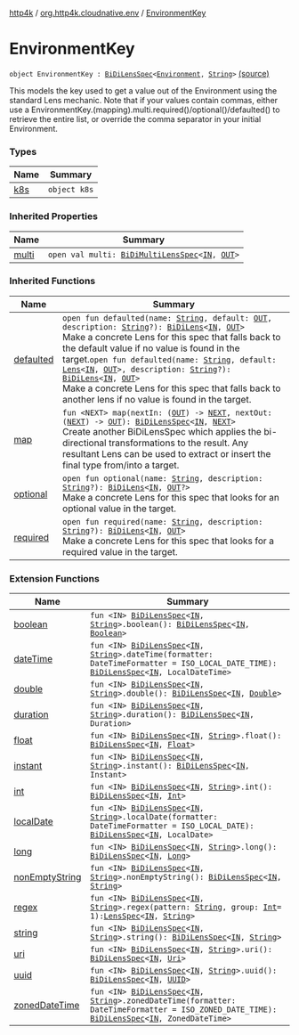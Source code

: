 [http4k](../../index.md) / [org.http4k.cloudnative.env](../index.md) / [EnvironmentKey](./index.md)

# EnvironmentKey

`object EnvironmentKey : `[`BiDiLensSpec`](../../org.http4k.lens/-bi-di-lens-spec/index.md)`<`[`Environment`](../-environment/index.md)`, `[`String`](https://kotlinlang.org/api/latest/jvm/stdlib/kotlin/-string/index.html)`>` [(source)](https://github.com/http4k/http4k/blob/master/http4k-cloudnative/src/main/kotlin/org/http4k/cloudnative/env/Environment.kt#L85)

This models the key used to get a value out of the  Environment using the standard Lens mechanic. Note that if your values contain commas, either use a
EnvironmentKey.(mapping).multi.required()/optional()/defaulted() to retrieve the entire list, or override the comma separator in your initial Environment.

### Types

| Name | Summary |
|---|---|
| [k8s](k8s/index.md) | `object k8s` |

### Inherited Properties

| Name | Summary |
|---|---|
| [multi](../../org.http4k.lens/-bi-di-lens-spec/multi.md) | `open val multi: `[`BiDiMultiLensSpec`](../../org.http4k.lens/-bi-di-multi-lens-spec/index.md)`<`[`IN`](../../org.http4k.lens/-bi-di-lens-spec/index.md#IN)`, `[`OUT`](../../org.http4k.lens/-bi-di-lens-spec/index.md#OUT)`>` |

### Inherited Functions

| Name | Summary |
|---|---|
| [defaulted](../../org.http4k.lens/-bi-di-lens-spec/defaulted.md) | `open fun defaulted(name: `[`String`](https://kotlinlang.org/api/latest/jvm/stdlib/kotlin/-string/index.html)`, default: `[`OUT`](../../org.http4k.lens/-bi-di-lens-spec/index.md#OUT)`, description: `[`String`](https://kotlinlang.org/api/latest/jvm/stdlib/kotlin/-string/index.html)`?): `[`BiDiLens`](../../org.http4k.lens/-bi-di-lens/index.md)`<`[`IN`](../../org.http4k.lens/-bi-di-lens-spec/index.md#IN)`, `[`OUT`](../../org.http4k.lens/-bi-di-lens-spec/index.md#OUT)`>`<br>Make a concrete Lens for this spec that falls back to the default value if no value is found in the target.`open fun defaulted(name: `[`String`](https://kotlinlang.org/api/latest/jvm/stdlib/kotlin/-string/index.html)`, default: `[`Lens`](../../org.http4k.lens/-lens/index.md)`<`[`IN`](../../org.http4k.lens/-bi-di-lens-spec/index.md#IN)`, `[`OUT`](../../org.http4k.lens/-bi-di-lens-spec/index.md#OUT)`>, description: `[`String`](https://kotlinlang.org/api/latest/jvm/stdlib/kotlin/-string/index.html)`?): `[`BiDiLens`](../../org.http4k.lens/-bi-di-lens/index.md)`<`[`IN`](../../org.http4k.lens/-bi-di-lens-spec/index.md#IN)`, `[`OUT`](../../org.http4k.lens/-bi-di-lens-spec/index.md#OUT)`>`<br>Make a concrete Lens for this spec that falls back to another lens if no value is found in the target. |
| [map](../../org.http4k.lens/-bi-di-lens-spec/map.md) | `fun <NEXT> map(nextIn: (`[`OUT`](../../org.http4k.lens/-bi-di-lens-spec/index.md#OUT)`) -> `[`NEXT`](../../org.http4k.lens/-bi-di-lens-spec/map.md#NEXT)`, nextOut: (`[`NEXT`](../../org.http4k.lens/-bi-di-lens-spec/map.md#NEXT)`) -> `[`OUT`](../../org.http4k.lens/-bi-di-lens-spec/index.md#OUT)`): `[`BiDiLensSpec`](../../org.http4k.lens/-bi-di-lens-spec/index.md)`<`[`IN`](../../org.http4k.lens/-bi-di-lens-spec/index.md#IN)`, `[`NEXT`](../../org.http4k.lens/-bi-di-lens-spec/map.md#NEXT)`>`<br>Create another BiDiLensSpec which applies the bi-directional transformations to the result. Any resultant Lens can be used to extract or insert the final type from/into a target. |
| [optional](../../org.http4k.lens/-bi-di-lens-spec/optional.md) | `open fun optional(name: `[`String`](https://kotlinlang.org/api/latest/jvm/stdlib/kotlin/-string/index.html)`, description: `[`String`](https://kotlinlang.org/api/latest/jvm/stdlib/kotlin/-string/index.html)`?): `[`BiDiLens`](../../org.http4k.lens/-bi-di-lens/index.md)`<`[`IN`](../../org.http4k.lens/-bi-di-lens-spec/index.md#IN)`, `[`OUT`](../../org.http4k.lens/-bi-di-lens-spec/index.md#OUT)`?>`<br>Make a concrete Lens for this spec that looks for an optional value in the target. |
| [required](../../org.http4k.lens/-bi-di-lens-spec/required.md) | `open fun required(name: `[`String`](https://kotlinlang.org/api/latest/jvm/stdlib/kotlin/-string/index.html)`, description: `[`String`](https://kotlinlang.org/api/latest/jvm/stdlib/kotlin/-string/index.html)`?): `[`BiDiLens`](../../org.http4k.lens/-bi-di-lens/index.md)`<`[`IN`](../../org.http4k.lens/-bi-di-lens-spec/index.md#IN)`, `[`OUT`](../../org.http4k.lens/-bi-di-lens-spec/index.md#OUT)`>`<br>Make a concrete Lens for this spec that looks for a required value in the target. |

### Extension Functions

| Name | Summary |
|---|---|
| [boolean](../../org.http4k.lens/boolean.md) | `fun <IN> `[`BiDiLensSpec`](../../org.http4k.lens/-bi-di-lens-spec/index.md)`<`[`IN`](../../org.http4k.lens/boolean.md#IN)`, `[`String`](https://kotlinlang.org/api/latest/jvm/stdlib/kotlin/-string/index.html)`>.boolean(): `[`BiDiLensSpec`](../../org.http4k.lens/-bi-di-lens-spec/index.md)`<`[`IN`](../../org.http4k.lens/boolean.md#IN)`, `[`Boolean`](https://kotlinlang.org/api/latest/jvm/stdlib/kotlin/-boolean/index.html)`>` |
| [dateTime](../../org.http4k.lens/date-time.md) | `fun <IN> `[`BiDiLensSpec`](../../org.http4k.lens/-bi-di-lens-spec/index.md)`<`[`IN`](../../org.http4k.lens/date-time.md#IN)`, `[`String`](https://kotlinlang.org/api/latest/jvm/stdlib/kotlin/-string/index.html)`>.dateTime(formatter: DateTimeFormatter = ISO_LOCAL_DATE_TIME): `[`BiDiLensSpec`](../../org.http4k.lens/-bi-di-lens-spec/index.md)`<`[`IN`](../../org.http4k.lens/date-time.md#IN)`, LocalDateTime>` |
| [double](../../org.http4k.lens/double.md) | `fun <IN> `[`BiDiLensSpec`](../../org.http4k.lens/-bi-di-lens-spec/index.md)`<`[`IN`](../../org.http4k.lens/double.md#IN)`, `[`String`](https://kotlinlang.org/api/latest/jvm/stdlib/kotlin/-string/index.html)`>.double(): `[`BiDiLensSpec`](../../org.http4k.lens/-bi-di-lens-spec/index.md)`<`[`IN`](../../org.http4k.lens/double.md#IN)`, `[`Double`](https://kotlinlang.org/api/latest/jvm/stdlib/kotlin/-double/index.html)`>` |
| [duration](../../org.http4k.lens/duration.md) | `fun <IN> `[`BiDiLensSpec`](../../org.http4k.lens/-bi-di-lens-spec/index.md)`<`[`IN`](../../org.http4k.lens/duration.md#IN)`, `[`String`](https://kotlinlang.org/api/latest/jvm/stdlib/kotlin/-string/index.html)`>.duration(): `[`BiDiLensSpec`](../../org.http4k.lens/-bi-di-lens-spec/index.md)`<`[`IN`](../../org.http4k.lens/duration.md#IN)`, Duration>` |
| [float](../../org.http4k.lens/float.md) | `fun <IN> `[`BiDiLensSpec`](../../org.http4k.lens/-bi-di-lens-spec/index.md)`<`[`IN`](../../org.http4k.lens/float.md#IN)`, `[`String`](https://kotlinlang.org/api/latest/jvm/stdlib/kotlin/-string/index.html)`>.float(): `[`BiDiLensSpec`](../../org.http4k.lens/-bi-di-lens-spec/index.md)`<`[`IN`](../../org.http4k.lens/float.md#IN)`, `[`Float`](https://kotlinlang.org/api/latest/jvm/stdlib/kotlin/-float/index.html)`>` |
| [instant](../../org.http4k.lens/instant.md) | `fun <IN> `[`BiDiLensSpec`](../../org.http4k.lens/-bi-di-lens-spec/index.md)`<`[`IN`](../../org.http4k.lens/instant.md#IN)`, `[`String`](https://kotlinlang.org/api/latest/jvm/stdlib/kotlin/-string/index.html)`>.instant(): `[`BiDiLensSpec`](../../org.http4k.lens/-bi-di-lens-spec/index.md)`<`[`IN`](../../org.http4k.lens/instant.md#IN)`, Instant>` |
| [int](../../org.http4k.lens/int.md) | `fun <IN> `[`BiDiLensSpec`](../../org.http4k.lens/-bi-di-lens-spec/index.md)`<`[`IN`](../../org.http4k.lens/int.md#IN)`, `[`String`](https://kotlinlang.org/api/latest/jvm/stdlib/kotlin/-string/index.html)`>.int(): `[`BiDiLensSpec`](../../org.http4k.lens/-bi-di-lens-spec/index.md)`<`[`IN`](../../org.http4k.lens/int.md#IN)`, `[`Int`](https://kotlinlang.org/api/latest/jvm/stdlib/kotlin/-int/index.html)`>` |
| [localDate](../../org.http4k.lens/local-date.md) | `fun <IN> `[`BiDiLensSpec`](../../org.http4k.lens/-bi-di-lens-spec/index.md)`<`[`IN`](../../org.http4k.lens/local-date.md#IN)`, `[`String`](https://kotlinlang.org/api/latest/jvm/stdlib/kotlin/-string/index.html)`>.localDate(formatter: DateTimeFormatter = ISO_LOCAL_DATE): `[`BiDiLensSpec`](../../org.http4k.lens/-bi-di-lens-spec/index.md)`<`[`IN`](../../org.http4k.lens/local-date.md#IN)`, LocalDate>` |
| [long](../../org.http4k.lens/long.md) | `fun <IN> `[`BiDiLensSpec`](../../org.http4k.lens/-bi-di-lens-spec/index.md)`<`[`IN`](../../org.http4k.lens/long.md#IN)`, `[`String`](https://kotlinlang.org/api/latest/jvm/stdlib/kotlin/-string/index.html)`>.long(): `[`BiDiLensSpec`](../../org.http4k.lens/-bi-di-lens-spec/index.md)`<`[`IN`](../../org.http4k.lens/long.md#IN)`, `[`Long`](https://kotlinlang.org/api/latest/jvm/stdlib/kotlin/-long/index.html)`>` |
| [nonEmptyString](../../org.http4k.lens/non-empty-string.md) | `fun <IN> `[`BiDiLensSpec`](../../org.http4k.lens/-bi-di-lens-spec/index.md)`<`[`IN`](../../org.http4k.lens/non-empty-string.md#IN)`, `[`String`](https://kotlinlang.org/api/latest/jvm/stdlib/kotlin/-string/index.html)`>.nonEmptyString(): `[`BiDiLensSpec`](../../org.http4k.lens/-bi-di-lens-spec/index.md)`<`[`IN`](../../org.http4k.lens/non-empty-string.md#IN)`, `[`String`](https://kotlinlang.org/api/latest/jvm/stdlib/kotlin/-string/index.html)`>` |
| [regex](../../org.http4k.lens/regex.md) | `fun <IN> `[`BiDiLensSpec`](../../org.http4k.lens/-bi-di-lens-spec/index.md)`<`[`IN`](../../org.http4k.lens/regex.md#IN)`, `[`String`](https://kotlinlang.org/api/latest/jvm/stdlib/kotlin/-string/index.html)`>.regex(pattern: `[`String`](https://kotlinlang.org/api/latest/jvm/stdlib/kotlin/-string/index.html)`, group: `[`Int`](https://kotlinlang.org/api/latest/jvm/stdlib/kotlin/-int/index.html)` = 1): `[`LensSpec`](../../org.http4k.lens/-lens-spec/index.md)`<`[`IN`](../../org.http4k.lens/regex.md#IN)`, `[`String`](https://kotlinlang.org/api/latest/jvm/stdlib/kotlin/-string/index.html)`>` |
| [string](../../org.http4k.lens/string.md) | `fun <IN> `[`BiDiLensSpec`](../../org.http4k.lens/-bi-di-lens-spec/index.md)`<`[`IN`](../../org.http4k.lens/string.md#IN)`, `[`String`](https://kotlinlang.org/api/latest/jvm/stdlib/kotlin/-string/index.html)`>.string(): `[`BiDiLensSpec`](../../org.http4k.lens/-bi-di-lens-spec/index.md)`<`[`IN`](../../org.http4k.lens/string.md#IN)`, `[`String`](https://kotlinlang.org/api/latest/jvm/stdlib/kotlin/-string/index.html)`>` |
| [uri](../../org.http4k.lens/uri.md) | `fun <IN> `[`BiDiLensSpec`](../../org.http4k.lens/-bi-di-lens-spec/index.md)`<`[`IN`](../../org.http4k.lens/uri.md#IN)`, `[`String`](https://kotlinlang.org/api/latest/jvm/stdlib/kotlin/-string/index.html)`>.uri(): `[`BiDiLensSpec`](../../org.http4k.lens/-bi-di-lens-spec/index.md)`<`[`IN`](../../org.http4k.lens/uri.md#IN)`, `[`Uri`](../../org.http4k.core/-uri/index.md)`>` |
| [uuid](../../org.http4k.lens/uuid.md) | `fun <IN> `[`BiDiLensSpec`](../../org.http4k.lens/-bi-di-lens-spec/index.md)`<`[`IN`](../../org.http4k.lens/uuid.md#IN)`, `[`String`](https://kotlinlang.org/api/latest/jvm/stdlib/kotlin/-string/index.html)`>.uuid(): `[`BiDiLensSpec`](../../org.http4k.lens/-bi-di-lens-spec/index.md)`<`[`IN`](../../org.http4k.lens/uuid.md#IN)`, `[`UUID`](http://docs.oracle.com/javase/6/docs/api/java/util/UUID.html)`>` |
| [zonedDateTime](../../org.http4k.lens/zoned-date-time.md) | `fun <IN> `[`BiDiLensSpec`](../../org.http4k.lens/-bi-di-lens-spec/index.md)`<`[`IN`](../../org.http4k.lens/zoned-date-time.md#IN)`, `[`String`](https://kotlinlang.org/api/latest/jvm/stdlib/kotlin/-string/index.html)`>.zonedDateTime(formatter: DateTimeFormatter = ISO_ZONED_DATE_TIME): `[`BiDiLensSpec`](../../org.http4k.lens/-bi-di-lens-spec/index.md)`<`[`IN`](../../org.http4k.lens/zoned-date-time.md#IN)`, ZonedDateTime>` |
